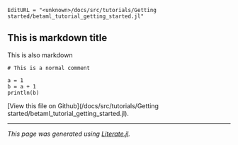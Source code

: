 ```@meta
EditURL = "<unknown>/docs/src/tutorials/Getting started/betaml_tutorial_getting_started.jl"
```

## This is markdown title
This is also markdown

```@example betaml_tutorial_getting_started
# This is a normal comment
```

```@example betaml_tutorial_getting_started
a = 1
b = a + 1
println(b)
```

[View this file on Github](<unknown>/docs/src/tutorials/Getting started/betaml_tutorial_getting_started.jl).

---

*This page was generated using [Literate.jl](https://github.com/fredrikekre/Literate.jl).*

